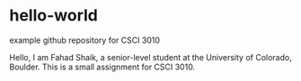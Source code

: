 # hello-world
example github repository for CSCI 3010

Hello, I am Fahad Shaik, a senior-level student at the University of Colorado, Boulder. This is a small assignment for CSCI 3010.
